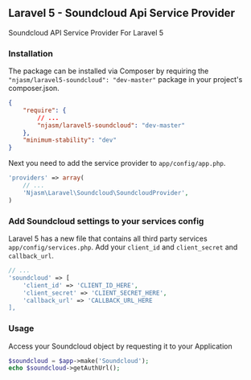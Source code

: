 ## Laravel 5 - Soundcloud Api Service Provider

Soundcloud API Service Provider For Laravel 5

### Installation
The package can be installed via Composer by requiring the ``"njasm/laravel5-soundcloud": "dev-master"`` package in your project's composer.json.

```json
{
    "require": {
        // ...
        "njasm/laravel5-soundcloud": "dev-master"
    },
    "minimum-stability": "dev"
}
```

Next you need to add the service provider to ``app/config/app.php``.

```php
'providers' => array(
    // ...
    'Njasm\Laravel\Soundcloud\SoundcloudProvider',
)
```

### Add Soundcloud settings to your services config

Laravel 5 has a new file that contains all third party services ``app/config/services.php``.
Add your ``client_id`` and ``client_secret`` and ``callback_url``.

```php
// ...
'soundcloud' => [
	'client_id' => 'CLIENT_ID_HERE',
	'client_secret' => 'CLIENT_SECRET_HERE',
	'callback_url' => 'CALLBACK_URL_HERE
],
```

### Usage

Access your Soundcloud object by requesting it to your Application

```php
$soundcloud = $app->make('Soundcloud');
echo $soundcloud->getAuthUrl();
```

